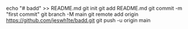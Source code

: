 echo "# badd" >> README.md
git init
git add README.md
git commit -m "first commit"
git branch -M main
git remote add origin https://github.com/jeswh1te/badd.git
git push -u origin main

